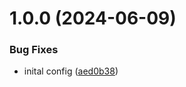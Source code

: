 # 1.0.0 (2024-06-09)


### Bug Fixes

* inital config ([aed0b38](https://github.com/Alexandria-app/pandora-srv/commit/aed0b388f8e2709503f6701c2cc048dc6aa98dbf))
